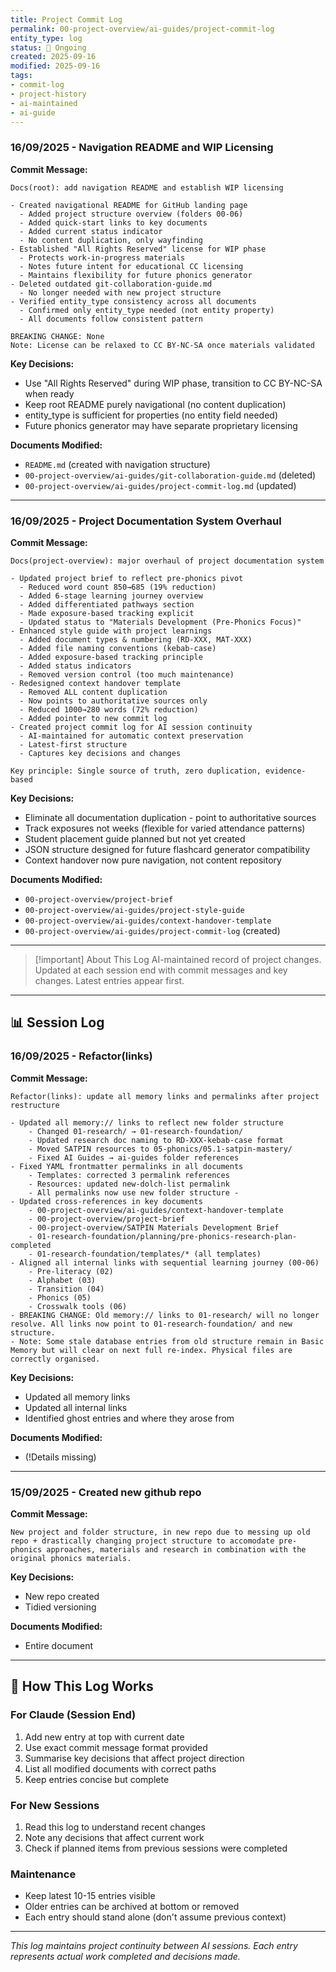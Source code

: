 ```yaml
---
title: Project Commit Log
permalink: 00-project-overview/ai-guides/project-commit-log
entity_type: log
status: 🔄 Ongoing
created: 2025-09-16
modified: 2025-09-16
tags:
- commit-log
- project-history
- ai-maintained
- ai-guide
---
```


### 16/09/2025 - Navigation README and WIP Licensing
**Commit Message:**
```
Docs(root): add navigation README and establish WIP licensing

- Created navigational README for GitHub landing page
  - Added project structure overview (folders 00-06)
  - Added quick-start links to key documents
  - Added current status indicator
  - No content duplication, only wayfinding
- Established "All Rights Reserved" license for WIP phase
  - Protects work-in-progress materials
  - Notes future intent for educational CC licensing
  - Maintains flexibility for future phonics generator
- Deleted outdated git-collaboration-guide.md
  - No longer needed with new project structure
- Verified entity_type consistency across all documents
  - Confirmed only entity_type needed (not entity property)
  - All documents follow consistent pattern

BREAKING CHANGE: None
Note: License can be relaxed to CC BY-NC-SA once materials validated
```

**Key Decisions:**
- Use "All Rights Reserved" during WIP phase, transition to CC BY-NC-SA when ready
- Keep root README purely navigational (no content duplication)
- entity_type is sufficient for properties (no entity field needed)
- Future phonics generator may have separate proprietary licensing

**Documents Modified:**
- `README.md` (created with navigation structure)
- `00-project-overview/ai-guides/git-collaboration-guide.md` (deleted)
- `00-project-overview/ai-guides/project-commit-log.md` (updated)

---

### 16/09/2025 - Project Documentation System Overhaul
**Commit Message:**
```
Docs(project-overview): major overhaul of project documentation system

- Updated project brief to reflect pre-phonics pivot
  - Reduced word count 850→685 (19% reduction)
  - Added 6-stage learning journey overview
  - Added differentiated pathways section
  - Made exposure-based tracking explicit
  - Updated status to "Materials Development (Pre-Phonics Focus)"
- Enhanced style guide with project learnings
  - Added document types & numbering (RD-XXX, MAT-XXX)
  - Added file naming conventions (kebab-case)
  - Added exposure-based tracking principle
  - Added status indicators
  - Removed version control (too much maintenance)
- Redesigned context handover template
  - Removed ALL content duplication
  - Now points to authoritative sources only
  - Reduced 1000→280 words (72% reduction)
  - Added pointer to new commit log
- Created project commit log for AI session continuity
  - AI-maintained for automatic context preservation
  - Latest-first structure
  - Captures key decisions and changes

Key principle: Single source of truth, zero duplication, evidence-based
```

**Key Decisions:**
- Eliminate all documentation duplication - point to authoritative sources
- Track exposures not weeks (flexible for varied attendance patterns)
- Student placement guide planned but not yet created
- JSON structure designed for future flashcard generator compatibility
- Context handover now pure navigation, not content repository

**Documents Modified:**
- `00-project-overview/project-brief`
- `00-project-overview/ai-guides/project-style-guide`
- `00-project-overview/ai-guides/context-handover-template`
- `00-project-overview/ai-guides/project-commit-log` (created)

---

> [!important] About This Log
> AI-maintained record of project changes. Updated at each session end with commit messages and key changes. Latest entries appear first.

---

## 📊 Session Log

### 16/09/2025 - Refactor(links)
**Commit Message:**
```
Refactor(links): update all memory links and permalinks after project restructure

- Updated all memory:// links to reflect new folder structure
	- Changed 01-research/ → 01-research-foundation/
	- Updated research doc naming to RD-XXX-kebab-case format
	- Moved SATPIN resources to 05-phonics/05.1-satpin-mastery/
	- Fixed AI Guides → ai-guides folder references 
- Fixed YAML frontmatter permalinks in all documents 
	- Templates: corrected 3 permalink references 
	- Resources: updated new-dolch-list permalink 
	- All permalinks now use new folder structure - 
- Updated cross-references in key documents 
	- 00-project-overview/ai-guides/context-handover-template 
	- 00-project-overview/project-brief 
	- 00-project-overview/SATPIN Materials Development Brief 
	- 01-research-foundation/planning/pre-phonics-research-plan-completed 
	- 01-research-foundation/templates/* (all templates) 
- Aligned all internal links with sequential learning journey (00-06) 
	- Pre-literacy (02) 
	- Alphabet (03) 
	- Transition (04) 
	- Phonics (05) 
	- Crosswalk tools (06) 
- BREAKING CHANGE: Old memory:// links to 01-research/ will no longer resolve. All links now point to 01-research-foundation/ and new structure. 
- Note: Some stale database entries from old structure remain in Basic Memory but will clear on next full re-index. Physical files are correctly organised.
```

**Key Decisions:**
- Updated all memory links
- Updated all internal links
- Identified ghost entries and where they arose from

**Documents Modified:**
- (!Details missing)

---

### 15/09/2025 - Created new github repo
**Commit Message:**
```
New project and folder structure, in new repo due to messing up old repo + drastically changing project structure to accomodate pre-phonics approaches, materials and research in combination with the original phonics materials.
```

**Key Decisions:**
- New repo created
- Tidied versioning

**Documents Modified:**
- Entire document


---

## 📝 How This Log Works

### For Claude (Session End)
1. Add new entry at top with current date
2. Use exact commit message format provided
3. Summarise key decisions that affect project direction
4. List all modified documents with correct paths
5. Keep entries concise but complete

### For New Sessions
1. Read this log to understand recent changes
2. Note any decisions that affect current work
3. Check if planned items from previous sessions were completed

### Maintenance
- Keep latest 10-15 entries visible
- Older entries can be archived at bottom or removed
- Each entry should stand alone (don't assume previous context)

---

*This log maintains project continuity between AI sessions. Each entry represents actual work completed and decisions made.*